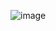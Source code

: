 ![image](https://user-images.githubusercontent.com/76823502/133427016-15d184d9-457d-415c-8675-abb2eb6e8a6d.png)

